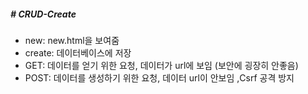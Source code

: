 ##### # CRUD-Create

* new: new.html을 보여줌
* create: 데이터베이스에 저장
* GET: 데이터를 얻기 위한 요청, 데이터가 url에 보임 (보안에 굉장히 안좋음)
* POST: 데이터를 생성하기 위한 요청, 데이터 url이 안보임 ,Csrf 공격 방지

